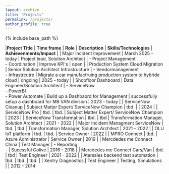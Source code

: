 ```yaml
---
layout: archive
title: "Projects"
permalink: /projects/
author_profile: true
---
```


{% include base_path %}


|**Project Title** | **Time frame** | **Role** | **Description** | **Skills/Technologies** | **Achievenments/Impact** | 
| Major Incident Improvement | March 2025 - today | Project lead, Solution Architect | - Project Management <br> - Coordination | Improve KPI's | open | 
| Production System Cloud Migration | Senior Solution Architect Infrastructure | - Vendormanagement <br> - Infrastrcutre | Migrate a car manufactruing production system to hybride cloud | ongoing | 2025 - today |
| Shopfloor Dashboard | Data Engineer/Solution Architect | - ServiceNow <br> - PowerBI <br> - Power Automate | Build up a Dashbaord for Management | successfully setup a dashboard for MB VAN division | 2023 - today |
| ServiceNow Cleanup | Subject Matter Expert/ ServiceNow Champion | tbd. |  | 2024 |
| ServiceNow Pro | tbd. | tbd. | Subject Matter Expert/ ServiceNow Champion | 2023 |
| ServiceNow Transformation | tbd. | tbd | Transformation Manager, Solution Architect | 2021 - 2022 |
| Major Incident Managment ServiceNow | tbd. | tbd | Transformation Manager, Solution Architect | 2021 - 2022 |
| OLU IoT platform | tbd. | tbd. | Service Owner | 2022 |
| MPRO Connect | tbd. | Azure Administrator | Service Owner | 2019 |
| Mercdedes me Connect China | Test Manager | - Reporting <br> -  | Sucessful Golive  | 2016 - 2018 |
| Mercdedes me Connect Cars/Van | tbd. | tbd | Test Engineer | 2021 - 2022 |
| Atersales backend test automation | tbd. | tbd. | tbd. |
| Xentry Diagnostics | Test Engineer | Testing, Simulations |  | 2012 - 2014
